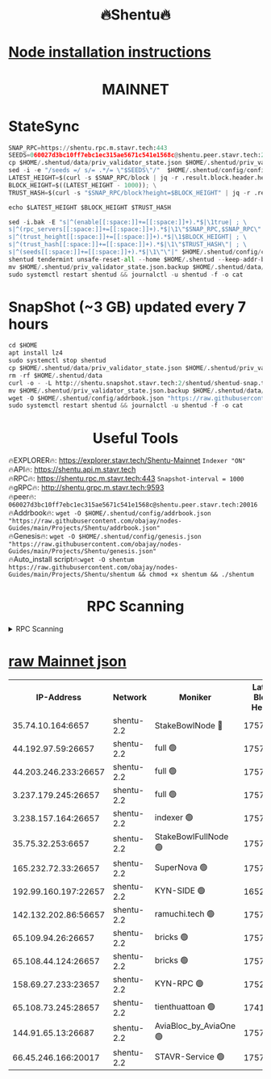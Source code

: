 <h1 align="center"> 🔥Shentu🔥</h1>

[Node installation instructions](https://github.com/obajay/nodes-Guides/tree/main/Projects/Shentu)
=
<h1 align="center"> MAINNET</h1>

# StateSync
```python
SNAP_RPC=https://shentu.rpc.m.stavr.tech:443
SEEDS=060027d3bc10ff7ebc1ec315ae5671c541e1568c@shentu.peer.stavr.tech:20016
cp $HOME/.shentud/data/priv_validator_state.json $HOME/.shentud/priv_validator_state.json.backup
sed -i -e "/seeds =/ s/= .*/= \"$SEEDS\"/"  $HOME/.shentud/config/config.toml
LATEST_HEIGHT=$(curl -s $SNAP_RPC/block | jq -r .result.block.header.height); \
BLOCK_HEIGHT=$((LATEST_HEIGHT - 1000)); \
TRUST_HASH=$(curl -s "$SNAP_RPC/block?height=$BLOCK_HEIGHT" | jq -r .result.block_id.hash)

echo $LATEST_HEIGHT $BLOCK_HEIGHT $TRUST_HASH

sed -i.bak -E "s|^(enable[[:space:]]+=[[:space:]]+).*$|\1true| ; \
s|^(rpc_servers[[:space:]]+=[[:space:]]+).*$|\1\"$SNAP_RPC,$SNAP_RPC\"| ; \
s|^(trust_height[[:space:]]+=[[:space:]]+).*$|\1$BLOCK_HEIGHT| ; \
s|^(trust_hash[[:space:]]+=[[:space:]]+).*$|\1\"$TRUST_HASH\"| ; \
s|^(seeds[[:space:]]+=[[:space:]]+).*$|\1\"\"|" $HOME/.shentud/config/config.toml
shentud tendermint unsafe-reset-all --home $HOME/.shentud --keep-addr-book
mv $HOME/.shentud/priv_validator_state.json.backup $HOME/.shentud/data/priv_validator_state.json
sudo systemctl restart shentud && journalctl -u shentud -f -o cat
```
# SnapShot (~3 GB) updated every 7 hours
```python
cd $HOME
apt install lz4
sudo systemctl stop shentud
cp $HOME/.shentud/data/priv_validator_state.json $HOME/.shentud/priv_validator_state.json.backup
rm -rf $HOME/.shentud/data
curl -o - -L http://shentu.snapshot.stavr.tech:2/shentud/shentud-snap.tar.lz4 | lz4 -c -d - | tar -x -C $HOME/.shentud --strip-components 2
mv $HOME/.shentud/priv_validator_state.json.backup $HOME/.shentud/data/priv_validator_state.json
wget -O $HOME/.shentud/config/addrbook.json "https://raw.githubusercontent.com/obajay/nodes-Guides/main/Projects/Shentu/addrbook.json"
sudo systemctl restart shentud && journalctl -u shentud -f -o cat
```

 <h1 align="center"> Useful Tools</h1>

🔥EXPLORER🔥:     https://explorer.stavr.tech/Shentu-Mainnet        `Indexer "ON"` \
🔥API🔥:          https://shentu.api.m.stavr.tech \
🔥RPC🔥:          https://shentu.rpc.m.stavr.tech:443              `Snapshot-interval = 1000` \
🔥gRPC🔥:         http://shentu.grpc.m.stavr.tech:9593 \
🔥peer🔥:         `060027d3bc10ff7ebc1ec315ae5671c541e1568c@shentu.peer.stavr.tech:20016` \
🔥Addrbook🔥:  `wget -O $HOME/.shentud/config/addrbook.json "https://raw.githubusercontent.com/obajay/nodes-Guides/main/Projects/Shentu/addrbook.json"` \
🔥Genesis🔥:  `wget -O $HOME/.shentud/config/genesis.json "https://raw.githubusercontent.com/obajay/nodes-Guides/main/Projects/Shentu/genesis.json"` \
🔥Auto_install script🔥:`wget -O shentum https://raw.githubusercontent.com/obajay/nodes-Guides/main/Projects/Shentu/shentum && chmod +x shentum && ./shentum`

<h1 align="center"> RPC Scanning</h1>

<details>
<summary>RPC Scanning</summary>

<h2 align="center"> We scan nodes in real time every 4 hours. And we provide the final result of RPC endpoints.
We cannot influence the operation of these nodes in any way. </h2>


```python
If Voting Power is higher than 0 --> then the Node is a validator of the network and may be subject to attack and be a potential threat to the chain.
```
```python
We marked such validators with a red symbol
```

</details>

[raw Mainnet json](https://rpc-check.shentum.stavr.tech/shentum/rpc-shentum-result.json)
=


<table><tr><th>IP-Address</th><th>Network</th><th>Moniker</th><th>Latest Block Height</th><th>Earliest Block Height</th><th>Catching Up</th><th>Tx Index</th><th>Voting Power</th><th>Scan Time</th></tr><tr><td>35.74.10.164:6657</td><td>shentu-2.2</td><td>StakeBowlNode 🔴</td><td>17579097</td><td>8308501</td><td>False</td><td>on</td><td>50178</td><td>2024-03-10T20:17:13.731844555UTC</td></tr><tr><td>44.192.97.59:26657</td><td>shentu-2.2</td><td>full 🟢</td><td>17579097</td><td>9786901</td><td>False</td><td>on</td><td>0</td><td>2024-03-10T20:17:10.371536010UTC</td></tr><tr><td>44.203.246.233:26657</td><td>shentu-2.2</td><td>full 🟢</td><td>17579099</td><td>9786901</td><td>False</td><td>on</td><td>0</td><td>2024-03-10T20:17:22.465778705UTC</td></tr><tr><td>3.237.179.245:26657</td><td>shentu-2.2</td><td>full 🟢</td><td>17579100</td><td>9786901</td><td>False</td><td>on</td><td>0</td><td>2024-03-10T20:17:31.266249755UTC</td></tr><tr><td>3.238.157.164:26657</td><td>shentu-2.2</td><td>indexer 🟢</td><td>17579102</td><td>9786901</td><td>False</td><td>on</td><td>0</td><td>2024-03-10T20:17:42.554643939UTC</td></tr><tr><td>35.75.32.253:6657</td><td>shentu-2.2</td><td>StakeBowlFullNode 🟢</td><td>17579106</td><td>10470762</td><td>False</td><td>on</td><td>0</td><td>2024-03-10T20:18:06.540310178UTC</td></tr><tr><td>165.232.72.33:26657</td><td>shentu-2.2</td><td>SuperNova 🟢</td><td>17579106</td><td>15936001</td><td>False</td><td>off</td><td>0</td><td>2024-03-10T20:18:05.281793149UTC</td></tr><tr><td>192.99.160.197:22657</td><td>shentu-2.2</td><td>KYN-SIDE 🟢</td><td>16527802</td><td>16083091</td><td>False</td><td>on</td><td>0</td><td>2024-03-10T20:18:54.558474094UTC</td></tr><tr><td>142.132.202.86:56657</td><td>shentu-2.2</td><td>ramuchi.tech 🟢</td><td>17579112</td><td>16196001</td><td>False</td><td>on</td><td>0</td><td>2024-03-10T20:18:44.863882292UTC</td></tr><tr><td>65.109.94.26:26657</td><td>shentu-2.2</td><td>bricks 🟢</td><td>17579114</td><td>16401001</td><td>False</td><td>on</td><td>0</td><td>2024-03-10T20:18:51.817154239UTC</td></tr><tr><td>65.108.44.124:26657</td><td>shentu-2.2</td><td>bricks 🟢</td><td>17579114</td><td>16401001</td><td>False</td><td>on</td><td>0</td><td>2024-03-10T20:18:54.880294783UTC</td></tr><tr><td>158.69.27.233:23657</td><td>shentu-2.2</td><td>KYN-RPC 🟢</td><td>17528125</td><td>16778677</td><td>False</td><td>on</td><td>0</td><td>2024-03-10T20:18:42.621902665UTC</td></tr><tr><td>65.108.73.245:28657</td><td>shentu-2.2</td><td>tienthuattoan 🟢</td><td>17415110</td><td>17399930</td><td>False</td><td>on</td><td>0</td><td>2024-03-10T20:18:17.529747201UTC</td></tr><tr><td>144.91.65.13:26687</td><td>shentu-2.2</td><td>AviaBloc_by_AviaOne 🟢</td><td>17579107</td><td>17564782</td><td>False</td><td>off</td><td>0</td><td>2024-03-10T20:18:15.191813388UTC</td></tr><tr><td>66.45.246.166:20017</td><td>shentu-2.2</td><td>STAVR-Service 🟢</td><td>17579114</td><td>17576001</td><td>False</td><td>on</td><td>0</td><td>2024-03-10T20:18:51.516616072UTC</td></tr></table>
